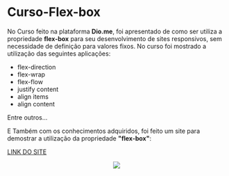 # Curso-Flex-box

No Curso feito na plataforma **Dio.me**, foi apresentado de como ser utiliza a propriedade **flex-box** para seu desenvolvimento de sites responsivos, sem necessidade de definição para valores fixos. No curso foi mostrado a utilização das seguintes aplicações: 

<ul>
  <li> flex-direction</li>
  <li> flex-wrap</li>
  <li> flex-flow</li>
  <li> justify content</li>
  <li> align items</li>
  <li> align content</li>
</ul>

Entre outros...

E Também com os conhecimentos adquiridos, foi feito um site para demostrar a utilização da propriedade **"flex-box"**:

[LINK DO SITE](https://gabriel-andradeweb.github.io/Curso-Flex-box/)

<div align="center">
<img src="https://cdn.discordapp.com/attachments/904157735728340993/966147112024829952/2022-04-19_22-17-23_Trim.gif">
</div>
